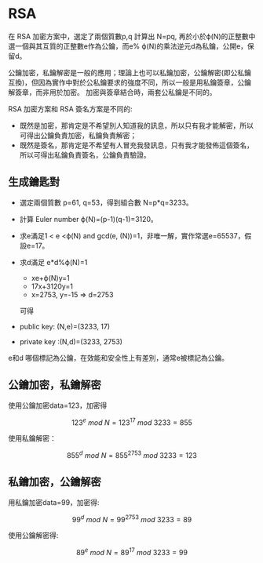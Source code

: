 # RSA

在 RSA 加密方案中，選定了兩個質數p,q 計算出 N=pq, 再於小於ϕ(N)的正整數中選一個與其互質的正整數e作為公鑰，而e% ϕ(N)的乘法逆元d為私鑰，公開e，保留d。

公鑰加密，私鑰解密是一般的應用；理論上也可以私鑰加密，公鑰解密(即公私鑰互換)，但因為實作中對於公私鑰要求的強度不同，所以一般是用私鑰簽章，公鑰解簽章，而非用於加密。加密與簽章結合時，兩套公私鑰是不同的。

RSA 加密方案和 RSA 簽名方案是不同的:

* 既然是加密，那肯定是不希望別人知道我的訊息，所以只有我才能解密，所以可得出公鑰負責加密，私鑰負責解密；
* 既然是簽名，那肯定是不希望有人冒充我發訊息，只有我才能發佈這個簽名，所以可得出私鑰負責簽名，公鑰負責驗證。

## 生成鑰匙對

* 選定兩個質數 p=61, q=53，得到組合數 N=p\*q=3233。
* 計算 Euler number ϕ(N)=(p-1)(q-1)=3120。
* 求e滿足1 < e <ϕ(N) and gcd(e, (N))=1，非唯一解，實作常選e=65537，假設e=17。
*   求d滿足 e\*d%ϕ(N)=1

    * xe+ϕ(N)y=1
    * 17x+3120y=1
    * x=2753, y=-15 => d=2753

    可得&#x20;
* public key: (N,e)=(3233, 17)
* private key :(N,d)=(3233, 2753)

&#x20;e和d 哪個標記為公鑰，在效能和安全性上有差別，通常e被標記為公鑰。

## 公鑰加密，私鑰解密



使用公鑰加密data=123，加密得

$$
123^e\ mod\ N = 123^{17} \ mod  \ 3233 = 855
$$

使用私鑰解密：

$$
855^d \ mod \ N = 855^{2753} \ mod \ 3233 = 123
$$

## 私鑰加密，公鑰解密

用私鑰加密data=99，加密得:

$$
99^d \ mod \ N = 99^{2753} \ mod \ 3233 = 89
$$

使用公鑰解密得:

$$
89^e \ mod \ N = 89^{17} \ mod \ 3233 = 99
$$

